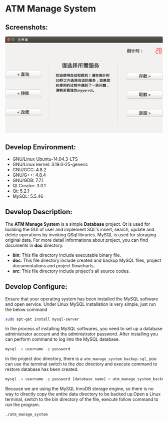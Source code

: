 # ATM Manage System

## Screenshots:
![atm_main_function](.images/atm_main_function_form.png)

## Develop Environment:
- GNU/Linux Ubuntu-14.04.3-LTS
- GNU/Linux kernel: 3.19.0-25-generic
- GNU/GCC: 4.8.2
- GNU/G++: 4.8.4
- GNU/GDB: 7.7.1
- Qt Creator: 3.0.1
- Qt: 5.2.1
- MySQL: 5.5.46

## Develop Description:
The **ATM Manage System** is a simple **Database** project. Qt is used for building the GUI of user and implement SQL's insert, search, update and delete operations by invoking QSql libraries. MySQL is used for storaging original data. For more detail informations about project, you can find documents in **doc** directory.

- **bin**: This file directory include executable binary file.
- **doc**: This file directory include created and backup MySQL files, project documentations and project flowcharts.
- **src**: This file directory include project's all source codes.

## Develop Configure:
Ensure that your operating system has been installed the MySQL software and open service. Under Linux MySQL installation is very simple, just run the below command
``` bash
sudo apt-get install mysql-server
```

In the process of installing MySQL softwares, you need to set up a database administrator account and the administrator password. After installing you can perform command to log into the MySQL database.
``` bash
mysql -u username -p password
```

In the project doc directory, there is a `atm_manage_system_backup.sql`, you can use the terminal switch to the doc directory and execute command to restore database has been created.
``` bash
mysql -u username -p password [database name] < atm_manage_system_backup.sql
```

Because we are using the MySQL InnoDB storage engine, so there is no way to directly copy the entire data directory to be backed up.Open a Linux terminal, switch to the bin directory of the file, execute follow command to run the program.
``` bash
./atm_manage_system
```
